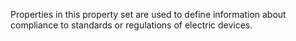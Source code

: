 Properties in this property set are used to define information about compliance to standards or regulations of electric devices.

